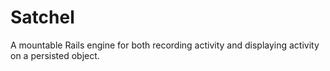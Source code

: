 # Satchel

A mountable Rails engine for both recording activity and displaying activity on
a persisted object.
